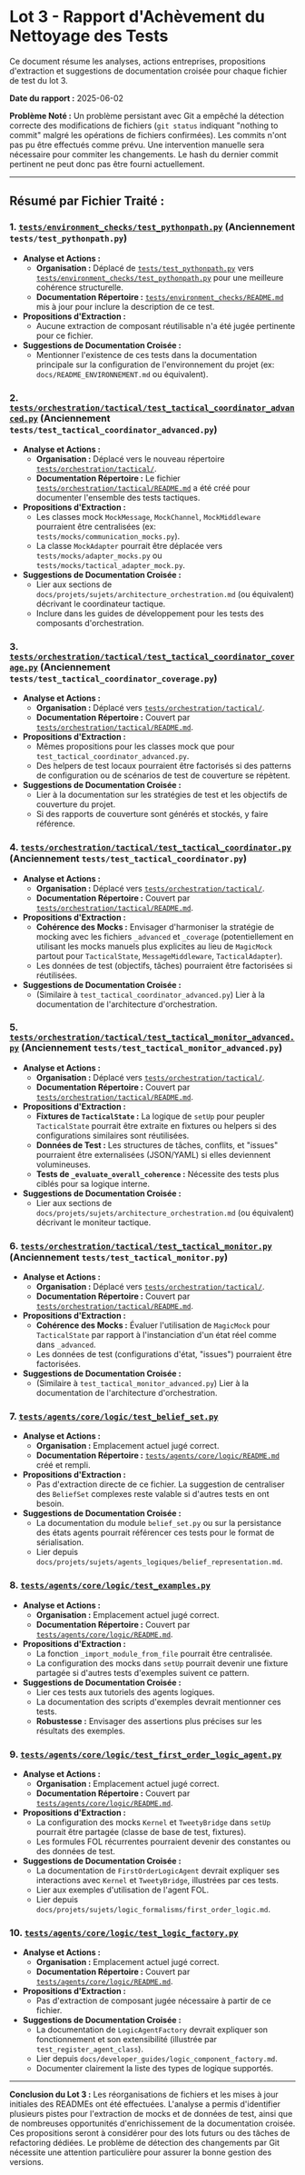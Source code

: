 # Lot 3 - Rapport d'Achèvement du Nettoyage des Tests

Ce document résume les analyses, actions entreprises, propositions d'extraction et suggestions de documentation croisée pour chaque fichier de test du lot 3.

**Date du rapport :** 2025-06-02

**Problème Noté :** Un problème persistant avec Git a empêché la détection correcte des modifications de fichiers (`git status` indiquant "nothing to commit" malgré les opérations de fichiers confirmées). Les commits n'ont pas pu être effectués comme prévu. Une intervention manuelle sera nécessaire pour commiter les changements. Le hash du dernier commit pertinent ne peut donc pas être fourni actuellement.

---

## Résumé par Fichier Traité :

### 1. [`tests/environment_checks/test_pythonpath.py`](tests/environment_checks/test_pythonpath.py:1) (Anciennement `tests/test_pythonpath.py`)

*   **Analyse et Actions :**
    *   **Organisation :** Déplacé de [`tests/test_pythonpath.py`](tests/test_pythonpath.py:1) vers [`tests/environment_checks/test_pythonpath.py`](tests/environment_checks/test_pythonpath.py:1) pour une meilleure cohérence structurelle.
    *   **Documentation Répertoire :** [`tests/environment_checks/README.md`](tests/environment_checks/README.md:1) mis à jour pour inclure la description de ce test.
*   **Propositions d'Extraction :**
    *   Aucune extraction de composant réutilisable n'a été jugée pertinente pour ce fichier.
*   **Suggestions de Documentation Croisée :**
    *   Mentionner l'existence de ces tests dans la documentation principale sur la configuration de l'environnement du projet (ex: `docs/README_ENVIRONNEMENT.md` ou équivalent).

### 2. [`tests/orchestration/tactical/test_tactical_coordinator_advanced.py`](tests/orchestration/tactical/test_tactical_coordinator_advanced.py:1) (Anciennement `tests/test_tactical_coordinator_advanced.py`)

*   **Analyse et Actions :**
    *   **Organisation :** Déplacé vers le nouveau répertoire [`tests/orchestration/tactical/`](tests/orchestration/tactical/).
    *   **Documentation Répertoire :** Le fichier [`tests/orchestration/tactical/README.md`](tests/orchestration/tactical/README.md:1) a été créé pour documenter l'ensemble des tests tactiques.
*   **Propositions d'Extraction :**
    *   Les classes mock `MockMessage`, `MockChannel`, `MockMiddleware` pourraient être centralisées (ex: `tests/mocks/communication_mocks.py`).
    *   La classe `MockAdapter` pourrait être déplacée vers `tests/mocks/adapter_mocks.py` ou `tests/mocks/tactical_adapter_mock.py`.
*   **Suggestions de Documentation Croisée :**
    *   Lier aux sections de `docs/projets/sujets/architecture_orchestration.md` (ou équivalent) décrivant le coordinateur tactique.
    *   Inclure dans les guides de développement pour les tests des composants d'orchestration.

### 3. [`tests/orchestration/tactical/test_tactical_coordinator_coverage.py`](tests/orchestration/tactical/test_tactical_coordinator_coverage.py:1) (Anciennement `tests/test_tactical_coordinator_coverage.py`)

*   **Analyse et Actions :**
    *   **Organisation :** Déplacé vers [`tests/orchestration/tactical/`](tests/orchestration/tactical/).
    *   **Documentation Répertoire :** Couvert par [`tests/orchestration/tactical/README.md`](tests/orchestration/tactical/README.md:1).
*   **Propositions d'Extraction :**
    *   Mêmes propositions pour les classes mock que pour `test_tactical_coordinator_advanced.py`.
    *   Des helpers de test locaux pourraient être factorisés si des patterns de configuration ou de scénarios de test de couverture se répètent.
*   **Suggestions de Documentation Croisée :**
    *   Lier à la documentation sur les stratégies de test et les objectifs de couverture du projet.
    *   Si des rapports de couverture sont générés et stockés, y faire référence.

### 4. [`tests/orchestration/tactical/test_tactical_coordinator.py`](tests/orchestration/tactical/test_tactical_coordinator.py:1) (Anciennement `tests/test_tactical_coordinator.py`)

*   **Analyse et Actions :**
    *   **Organisation :** Déplacé vers [`tests/orchestration/tactical/`](tests/orchestration/tactical/).
    *   **Documentation Répertoire :** Couvert par [`tests/orchestration/tactical/README.md`](tests/orchestration/tactical/README.md:1).
*   **Propositions d'Extraction :**
    *   **Cohérence des Mocks :** Envisager d'harmoniser la stratégie de mocking avec les fichiers `_advanced` et `_coverage` (potentiellement en utilisant les mocks manuels plus explicites au lieu de `MagicMock` partout pour `TacticalState`, `MessageMiddleware`, `TacticalAdapter`).
    *   Les données de test (objectifs, tâches) pourraient être factorisées si réutilisées.
*   **Suggestions de Documentation Croisée :**
    *   (Similaire à `test_tactical_coordinator_advanced.py`) Lier à la documentation de l'architecture d'orchestration.

### 5. [`tests/orchestration/tactical/test_tactical_monitor_advanced.py`](tests/orchestration/tactical/test_tactical_monitor_advanced.py:1) (Anciennement `tests/test_tactical_monitor_advanced.py`)

*   **Analyse et Actions :**
    *   **Organisation :** Déplacé vers [`tests/orchestration/tactical/`](tests/orchestration/tactical/).
    *   **Documentation Répertoire :** Couvert par [`tests/orchestration/tactical/README.md`](tests/orchestration/tactical/README.md:1).
*   **Propositions d'Extraction :**
    *   **Fixtures de `TacticalState` :** La logique de `setUp` pour peupler `TacticalState` pourrait être extraite en fixtures ou helpers si des configurations similaires sont réutilisées.
    *   **Données de Test :** Les structures de tâches, conflits, et "issues" pourraient être externalisées (JSON/YAML) si elles deviennent volumineuses.
    *   **Tests de `_evaluate_overall_coherence` :** Nécessite des tests plus ciblés pour sa logique interne.
*   **Suggestions de Documentation Croisée :**
    *   Lier aux sections de `docs/projets/sujets/architecture_orchestration.md` (ou équivalent) décrivant le moniteur tactique.

### 6. [`tests/orchestration/tactical/test_tactical_monitor.py`](tests/orchestration/tactical/test_tactical_monitor.py:1) (Anciennement `tests/test_tactical_monitor.py`)

*   **Analyse et Actions :**
    *   **Organisation :** Déplacé vers [`tests/orchestration/tactical/`](tests/orchestration/tactical/).
    *   **Documentation Répertoire :** Couvert par [`tests/orchestration/tactical/README.md`](tests/orchestration/tactical/README.md:1).
*   **Propositions d'Extraction :**
    *   **Cohérence des Mocks :** Évaluer l'utilisation de `MagicMock` pour `TacticalState` par rapport à l'instanciation d'un état réel comme dans `_advanced`.
    *   Les données de test (configurations d'état, "issues") pourraient être factorisées.
*   **Suggestions de Documentation Croisée :**
    *   (Similaire à `test_tactical_monitor_advanced.py`) Lier à la documentation de l'architecture d'orchestration.

### 7. [`tests/agents/core/logic/test_belief_set.py`](tests/agents/core/logic/test_belief_set.py:1)

*   **Analyse et Actions :**
    *   **Organisation :** Emplacement actuel jugé correct.
    *   **Documentation Répertoire :** [`tests/agents/core/logic/README.md`](tests/agents/core/logic/README.md:1) créé et rempli.
*   **Propositions d'Extraction :**
    *   Pas d'extraction directe de ce fichier. La suggestion de centraliser des `BeliefSet` complexes reste valable si d'autres tests en ont besoin.
*   **Suggestions de Documentation Croisée :**
    *   La documentation du module `belief_set.py` ou sur la persistance des états agents pourrait référencer ces tests pour le format de sérialisation.
    *   Lier depuis `docs/projets/sujets/agents_logiques/belief_representation.md`.

### 8. [`tests/agents/core/logic/test_examples.py`](tests/agents/core/logic/test_examples.py:1)

*   **Analyse et Actions :**
    *   **Organisation :** Emplacement actuel jugé correct.
    *   **Documentation Répertoire :** Couvert par [`tests/agents/core/logic/README.md`](tests/agents/core/logic/README.md:1).
*   **Propositions d'Extraction :**
    *   La fonction `_import_module_from_file` pourrait être centralisée.
    *   La configuration des mocks dans `setUp` pourrait devenir une fixture partagée si d'autres tests d'exemples suivent ce pattern.
*   **Suggestions de Documentation Croisée :**
    *   Lier ces tests aux tutoriels des agents logiques.
    *   La documentation des scripts d'exemples devrait mentionner ces tests.
    *   **Robustesse :** Envisager des assertions plus précises sur les résultats des exemples.

### 9. [`tests/agents/core/logic/test_first_order_logic_agent.py`](tests/agents/core/logic/test_first_order_logic_agent.py:1)

*   **Analyse et Actions :**
    *   **Organisation :** Emplacement actuel jugé correct.
    *   **Documentation Répertoire :** Couvert par [`tests/agents/core/logic/README.md`](tests/agents/core/logic/README.md:1).
*   **Propositions d'Extraction :**
    *   La configuration des mocks `Kernel` et `TweetyBridge` dans `setUp` pourrait être partagée (classe de base de test, fixtures).
    *   Les formules FOL récurrentes pourraient devenir des constantes ou des données de test.
*   **Suggestions de Documentation Croisée :**
    *   La documentation de `FirstOrderLogicAgent` devrait expliquer ses interactions avec `Kernel` et `TweetyBridge`, illustrées par ces tests.
    *   Lier aux exemples d'utilisation de l'agent FOL.
    *   Lier depuis `docs/projets/sujets/logic_formalisms/first_order_logic.md`.

### 10. [`tests/agents/core/logic/test_logic_factory.py`](tests/agents/core/logic/test_logic_factory.py:1)

*   **Analyse et Actions :**
    *   **Organisation :** Emplacement actuel jugé correct.
    *   **Documentation Répertoire :** Couvert par [`tests/agents/core/logic/README.md`](tests/agents/core/logic/README.md:1).
*   **Propositions d'Extraction :**
    *   Pas d'extraction de composant jugée nécessaire à partir de ce fichier.
*   **Suggestions de Documentation Croisée :**
    *   La documentation de `LogicAgentFactory` devrait expliquer son fonctionnement et son extensibilité (illustrée par `test_register_agent_class`).
    *   Lier depuis `docs/developer_guides/logic_component_factory.md`.
    *   Documenter clairement la liste des types de logique supportés.

---

**Conclusion du Lot 3 :**
Les réorganisations de fichiers et les mises à jour initiales des READMEs ont été effectuées. L'analyse a permis d'identifier plusieurs pistes pour l'extraction de mocks et de données de test, ainsi que de nombreuses opportunités d'enrichissement de la documentation croisée. Ces propositions seront à considérer pour des lots futurs ou des tâches de refactoring dédiées. Le problème de détection des changements par Git nécessite une attention particulière pour assurer la bonne gestion des versions.